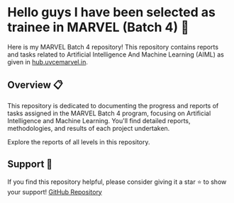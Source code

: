 # Hello guys I have been selected as trainee in MARVEL (Batch 4) 🚀

Here is my MARVEL Batch 4 repository! This repository contains reports and tasks related to Artificial Intelligence And Machine Learning (AIML) as given in [hub.uvcemarvel.in](http://hub.uvcemarvel.in).

## Overview 📋
This repository is dedicated to documenting the progress and reports of tasks assigned in the MARVEL Batch 4 program, focusing on Artificial Intelligence and Machine Learning. You'll find detailed reports, methodologies, and results of each project undertaken.

Explore the reports of all levels in this repository. 

## Support 💪

If you find this repository helpful, please consider giving it a star ⭐ to show your support!
[GitHub Repository](https://github.com/poovarasansivakumar2003/Marvel_works)
